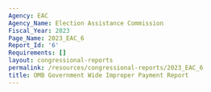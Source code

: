 ```yaml
---
Agency: EAC
Agency_Name: Election Assistance Commission
Fiscal_Year: 2023
Page_Name: 2023_EAC_6
Report_Id: '6'
Requirements: []
layout: congressional-reports
permalink: /resources/congressional-reports/2023_EAC_6
title: OMB Government Wide Improper Payment Report
---
```


